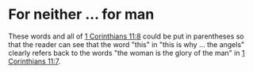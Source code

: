 # For neither ... for man

These words and all of [1 Corinthians 11:8](../11/08.md) could be put in parentheses so that the reader can see that the word "this" in "this is why ... the angels" clearly refers back to the words "the woman is the glory of the man" in [1 Corinthians 11:7](../11/08.md).

